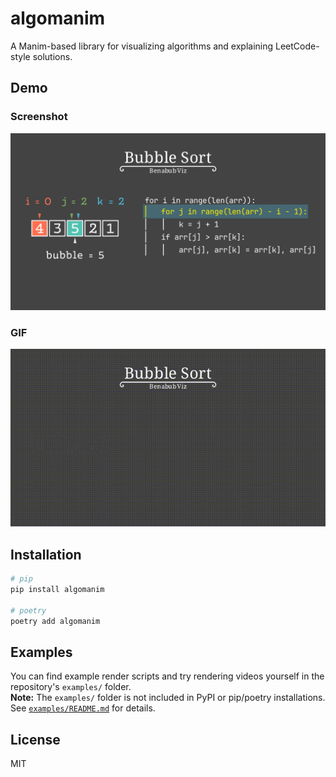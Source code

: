 # algomanim

A Manim-based library for visualizing algorithms and explaining LeetCode-style solutions.

## Demo

### Screenshot

![Screenshot](assets/screenshot.png)

### GIF

![GIF](assets/bubble_sort_gif.gif)

## Installation

```sh
# pip
pip install algomanim

# poetry
poetry add algomanim
```

## Examples

You can find example render scripts and try rendering videos yourself in the repository's `examples/` folder.  
**Note:** The `examples/` folder is not included in PyPI or pip/poetry installations.  
See [`examples/README.md`](examples/README.md) for details.

## License

MIT

